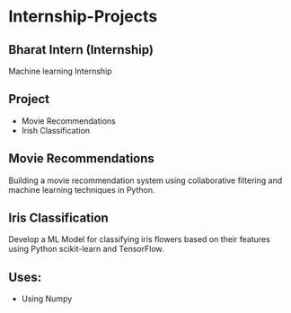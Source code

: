 # Internship-Projects
## Bharat Intern (Internship)
Machine learning Internship
## Project 
- Movie Recommendations
- Irish Classification

## Movie Recommendations
Building a movie recommendation system using collaborative filtering and machine learning techniques in Python.
## Iris Classification
Develop a ML Model for classifying iris flowers based on their features using Python scikit-learn and TensorFlow.

## Uses:
- Using Numpy
